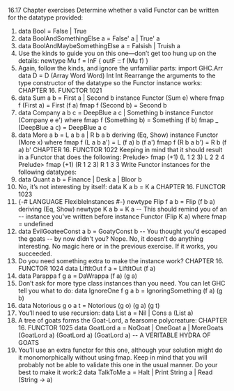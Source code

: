 16.17 Chapter exercises
Determine whether a valid Functor can be written for the datatype
provided:
1. data Bool =
False | True
2. data BoolAndSomethingElse a =
False' a | True' a
3. data BoolAndMaybeSomethingElse a =
Falsish | Truish a
4. Use the kinds to guide you on this one—don’t get too
hung up on the details:
newtype Mu f = InF { outF :: f (Mu f) }
5. Again, follow the kinds, and ignore the unfamiliar parts:
import GHC.Arr
data D =
D (Array Word Word) Int Int
Rearrange the arguments to the type constructor of the
datatype so the Functor instance works:
CHAPTER 16. FUNCTOR 1021
1. data Sum a b =
First a
| Second b
instance Functor (Sum e) where
fmap f (First a) = First (f a)
fmap f (Second b) = Second b
2. data Company a b c =
DeepBlue a c
| Something b
instance Functor (Company e e') where
fmap f (Something b) = Something (f b)
fmap _ (DeepBlue a c) = DeepBlue a c
3. data More a b =
L a b a
| R b a b
deriving (Eq, Show)
instance Functor (More x) where
fmap f (L a b a') = L (f a) b (f a')
fmap f (R b a b') = R b (f a) b'
CHAPTER 16. FUNCTOR 1022
Keeping in mind that it should result in a Functor that
does the following:
Prelude> fmap (+1) (L 1 2 3)
L 2 2 4
Prelude> fmap (+1) (R 1 2 3)
R 1 3 3
Write Functor instances for the following datatypes:
1. data Quant a b =
Finance
| Desk a
| Bloor b
2. No, it’s not interesting by itself:
data K a b =
K a
CHAPTER 16. FUNCTOR 1023
3. {-# LANGUAGE FlexibleInstances #-}
newtype Flip f a b =
Flip (f b a)
deriving (Eq, Show)
newtype K a b =
K a
-- This should remind you of an
-- instance you've written before
instance Functor (Flip K a) where
fmap = undefined
4. data EvilGoateeConst a b =
GoatyConst b
-- You thought you'd escaped the goats
-- by now didn't you? Nope.
No, it doesn’t do anything interesting. No magic here or
in the previous exercise. If it works, you succeeded.
5. Do you need something extra to make the instance work?
CHAPTER 16. FUNCTOR 1024
data LiftItOut f a =
LiftItOut (f a)
6. data Parappa f g a =
DaWrappa (f a) (g a)
7. Don’t ask for more type class instances than you need.
You can let GHC tell you what to do:
data IgnoreOne f g a b =
IgnoringSomething (f a) (g b)
8. data Notorious g o a t =
Notorious (g o) (g a) (g t)
9. You’ll need to use recursion:
data List a =
Nil
| Cons a (List a)
10. A tree of goats forms the Goat-Lord, a fearsome polycreature:
CHAPTER 16. FUNCTOR 1025
data GoatLord a =
NoGoat
| OneGoat a
| MoreGoats (GoatLord a)
(GoatLord a)
(GoatLord a)
-- A VERITABLE HYDRA OF GOATS
11. You’ll use an extra functor for this one, although your
solution might do it monomorphically without using fmap.
Keep in mind that you will probably not be able to validate
this one in the usual manner. Do your best to make it
work:2
data TalkToMe a =
Halt
| Print String a
| Read (String -> a)